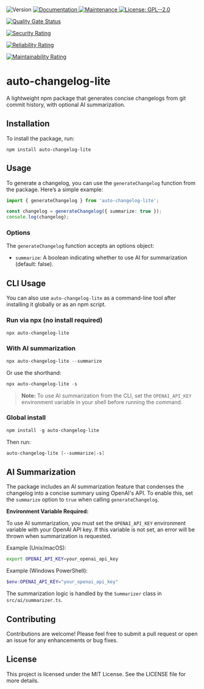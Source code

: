 <img alt="Version" src="https://img.shields.io/badge/version-1.0.0-blue.svg?cacheSeconds=2592000" />
<a href="https://github.com/scottobert/auto-changelog-lite#readme" target="_blank">
    <img alt="Documentation" src="https://img.shields.io/badge/documentation-yes-brightgreen.svg" />
</a>
<a href="https://github.com/scottobert/auto-changelog-lite/graphs/commit-activity" target="_blank">
    <img alt="Maintenance" src="https://img.shields.io/badge/Maintained%3F-yes-green.svg" />
</a>
<a href="https://github.com/scottobert/auto-changelog-lite/blob/master/LICENSE" target="_blank">
    <img alt="License: GPL--2.0" src="https://img.shields.io/github/license/scottobert/@scottobert/auto-changelog-lite" />
</a>

[![Quality Gate Status](https://sonarcloud.io/api/project_badges/measure?project=scottobert_auto-changelog-lite&metric=alert_status)](https://sonarcloud.io/summary/new_code?id=scottobert_auto-changelog-lite)

[![Security Rating](https://sonarcloud.io/api/project_badges/measure?project=scottobert_auto-changelog-lite&metric=security_rating)](https://sonarcloud.io/summary/new_code?id=scottobert_auto-changelog-lite)

[![Reliability Rating](https://sonarcloud.io/api/project_badges/measure?project=scottobert_auto-changelog-lite&metric=reliability_rating)](https://sonarcloud.io/summary/new_code?id=scottobert_auto-changelog-lite)

[![Maintainability Rating](https://sonarcloud.io/api/project_badges/measure?project=scottobert_auto-changelog-lite&metric=sqale_rating)](https://sonarcloud.io/summary/new_code?id=scottobert_auto-changelog-lite)

# auto-changelog-lite

A lightweight npm package that generates concise changelogs from git commit history, with optional AI summarization.

## Installation

To install the package, run:

```
npm install auto-changelog-lite
```

## Usage

To generate a changelog, you can use the `generateChangelog` function from the package. Here’s a simple example:

```typescript
import { generateChangelog } from 'auto-changelog-lite';

const changelog = generateChangelog({ summarize: true });
console.log(changelog);
```

### Options

The `generateChangelog` function accepts an options object:

- `summarize`: A boolean indicating whether to use AI for summarization (default: false).

## CLI Usage

You can also use `auto-changelog-lite` as a command-line tool after installing it globally or as an npm script.

### Run via npx (no install required)

```powershell
npx auto-changelog-lite
```

### With AI summarization

```powershell
npx auto-changelog-lite --summarize
```

Or use the shorthand:

```powershell
npx auto-changelog-lite -s
```

> **Note:** To use AI summarization from the CLI, set the `OPENAI_API_KEY` environment variable in your shell before running the command.

### Global install

```powershell
npm install -g auto-changelog-lite
```

Then run:

```powershell
auto-changelog-lite [--summarize|-s]
```

## AI Summarization

The package includes an AI summarization feature that condenses the changelog into a concise summary using OpenAI's API. To enable this, set the `summarize` option to `true` when calling `generateChangelog`.

**Environment Variable Required:**

To use AI summarization, you must set the `OPENAI_API_KEY` environment variable with your OpenAI API key. If this variable is not set, an error will be thrown when summarization is requested.

Example (Unix/macOS):

```sh
export OPENAI_API_KEY=your_openai_api_key
```

Example (Windows PowerShell):

```powershell
$env:OPENAI_API_KEY="your_openai_api_key"
```

The summarization logic is handled by the `Summarizer` class in `src/ai/summarizer.ts`.

## Contributing

Contributions are welcome! Please feel free to submit a pull request or open an issue for any enhancements or bug fixes.

## License

This project is licensed under the MIT License. See the LICENSE file for more details.